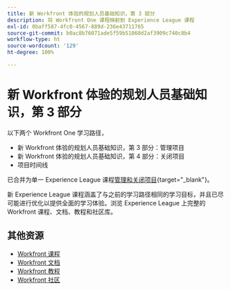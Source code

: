 ```yaml
---
title: 新 Workfront 体验的规划人员基础知识，第 3 部分
description: 将 Workfront One 课程映射到 Experience League 课程
exl-id: 0baff587-4fc0-4567-889d-236e43711765
source-git-commit: b0ac8b76071ade5f59b51060d2af3909c740c8b4
workflow-type: ht
source-wordcount: '129'
ht-degree: 100%

---
```


# 新 Workfront 体验的规划人员基础知识，第 3 部分

以下两个 Workfront One 学习路径，

* 新 Workfront 体验的规划人员基础知识，第 3 部分：管理项目
* 新 Workfront 体验的规划人员基础知识，第 4 部分：关闭项目
* 项目时间线

已合并为单一 Experience League 课程[管理和关闭项目](https://experienceleague.adobe.com/?recommended=Workfront-U-1-2022.2.planners){target="_blank"}。

新 Experience League 课程涵盖了与之前的学习路径相同的学习目标，并且已尽可能进行优化以提供全面的学习体验。浏览 Experience League 上完整的 Workfront 课程、文档、教程和社区库。

## 其他资源

* [Workfront 课程](https://experienceleague.adobe.com/?lang=en&amp;Solution=Workfront#courses)
* [Workfront 文档](https://experienceleague.adobe.com/docs/workfront.html)
* [Workfront 教程](https://experienceleague.adobe.com/docs/workfront-learn/tutorials-workfront/home.html)
* [Workfront 社区](https://experienceleaguecommunities.adobe.com/t5/workfront/ct-p/workfront)
